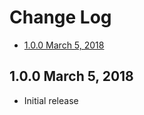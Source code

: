 # Change Log

- [1.0.0 March 5, 2018](#100-march-5-2018)

## 1.0.0 March 5, 2018

- Initial release
